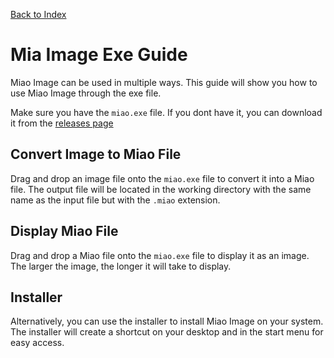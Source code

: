 [Back to Index](./README.md)
# Mia Image Exe Guide
Miao Image can be used in multiple ways. This guide will show you how to use Miao Image through the exe file.

Make sure you have the `miao.exe` file. If you dont have it, you can download it from the [releases page](https://github.com/Daniel4-Scratch/miao-image/releases)

## Convert Image to Miao File
Drag and drop an image file onto the `miao.exe` file to convert it into a Miao file. The output file will be located in the working directory with the same name as the input file but with the `.miao` extension.

## Display Miao File
Drag and drop a Miao file onto the `miao.exe` file to display it as an image. The larger the image, the longer it will take to display.

## Installer
Alternatively, you can use the installer to install Miao Image on your system. The installer will create a shortcut on your desktop and in the start menu for easy access.